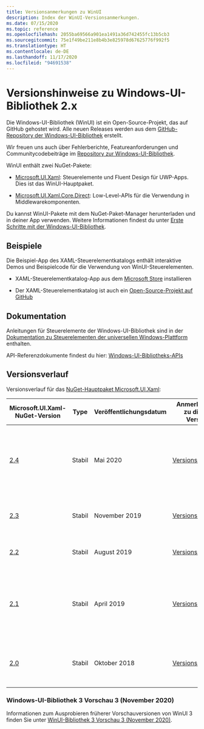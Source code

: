 ```yaml
---
title: Versionsanmerkungen zu WinUI
description: Index der WinUI-Versionsanmerkungen.
ms.date: 07/15/2020
ms.topic: reference
ms.openlocfilehash: 2055ba69566a901ea1491a36d742455fc13b5cb3
ms.sourcegitcommit: 75e1f49be211e8b4b3e825978d67625776f992f5
ms.translationtype: HT
ms.contentlocale: de-DE
ms.lasthandoff: 11/17/2020
ms.locfileid: "94691538"
---
```

# <a name="windows-ui-library-2x-release-notes"></a>Versionshinweise zu Windows-UI-Bibliothek 2.x

Die Windows-UI-Bibliothek (WinUI) ist ein Open-Source-Projekt, das auf GitHub gehostet wird. Alle neuen Releases werden aus dem [GitHub-Repository der Windows-UI-Bibliothek](https://aka.ms/winui) erstellt.

Wir freuen uns auch über Fehlerberichte, Featureanforderungen und Communitycodebeiträge im [Repository zur Windows-UI-Bibliothek](https://aka.ms/winui).

WinUI enthält zwei NuGet-Pakete:

* [Microsoft.UI.Xaml](https://www.nuget.org/packages/Microsoft.UI.Xaml): Steuerelemente und Fluent Design für UWP-Apps. Dies ist das WinUI-Hauptpaket.

* [Microsoft.UI.Xaml.Core.Direct](https://www.nuget.org/packages/Microsoft.UI.Xaml.Core.Direct): Low-Level-APIs für die Verwendung in Middlewarekomponenten.

Du kannst WinUI-Pakete mit dem NuGet-Paket-Manager herunterladen und in deiner App verwenden. Weitere Informationen findest du unter [Erste Schritte mit der Windows-UI-Bibliothek](/uwp/toolkits/winui/getting-started).

## <a name="examples"></a>Beispiele

Die Beispiel-App des XAML-Steuerelementkatalogs enthält interaktive Demos und Beispielcode für die Verwendung von WinUI-Steuerelementen.

* XAML-Steuerelementkatalog-App aus dem [Microsoft Store](
https://www.microsoft.com/p/xaml-controls-gallery/9msvh128x2zt) installieren

* Der XAML-Steuerelementkatalog ist auch ein [Open-Source-Projekt auf GitHub](
https://github.com/Microsoft/Xaml-Controls-Gallery)

## <a name="documentation"></a>Dokumentation

Anleitungen für Steuerelemente der Windows-UI-Bibliothek sind in der [Dokumentation zu Steuerelementen der universellen Windows-Plattform](/windows/uwp/design/controls-and-patterns/) enthalten.

API-Referenzdokumente findest du hier: [Windows-UI-Bibliotheks-APIs](/uwp/api/overview/winui/)

## <a name="version-history"></a>Versionsverlauf

Versionsverlauf für das [NuGet-Hauptpaket Microsoft.UI.Xaml](https://www.nuget.org/packages/Microsoft.UI.Xaml):

| Microsoft.UI.Xaml-NuGet-Version | Type | Veröffentlichungsdatum | Anmerkungen zu dieser Version | Highlights |
| --- | --- | --- | --- | --- |
| [2.4](winui-2.4.md) | Stabil | Mai 2020 | [Versionshinweise](winui-2.4.md) | [RadialGradientBrush](winui-2.4.md#radialgradientbrush)-, [ProgressRing](winui-2.4.md#progressring)-, [TabView-Updates](winui-2.4.md#tabview-updates), [Updates des dunklen Designs für die Familie der TextBox-Steuerelemente](winui-2.4.md#dark-theme-updates-to-textbox-family-of-controls), [hierarchische Navigation](winui-2.4.md#hierarchical-navigation),  |
| [2.3](winui-2.3.md) | Stabil | November 2019 | [Versionshinweise](winui-2.3.md) | [Visuelle Aktualisierung der Statusanzeige](winui-2.3.md#progress-bar-visual-refresh), [NumberBox](winui-2.3.md#numberbox), [RadioButtons](winui-2.3.md#radiobuttons) |
| [2.2](winui-2.2.md) | Stabil | August 2019 | [Versionshinweise](winui-2.2.md) | [TabView](winui-2.2.md#tabview), [NavigationView-Updates](winui-2.2.md#navigationview-updates), [Visueller Stil-Updates](winui-2.2.md#visual-style-updates)  |
| [2.1](winui-2.1.md) | Stabil | April 2019 | [Versionshinweise](winui-2.1.md) | **Erstes Open-Source-Release** aus [GitHub](https://github.com/microsoft/microsoft-ui-xaml). Enthält [ItemsRepeater](winui-2.1.md#itemsrepeater), [AnimatedVisualPlayer](winui-2.1.md#animatedvisualplayer), [TeachingTip](winui-2.1.md#teachingtip), [RadioMenuFlyoutItem](winui-2.1.md#radiomenuflyoutitem), [CompactDensity](winui-2.1.md#compactdensity), [Shadows](winui-2.1.md#shadows). |
| [2.0](winui-2.0.md) | Stabil | Oktober 2018 | [Versionshinweise](winui-2.0.md) | **Erstes Release**. Enthält offizielle native Fluent-Steuerelemente und Features für Windows UWP-Apps.  |

### <a name="windows-ui-library-3-preview-3-november-2020"></a>Windows-UI-Bibliothek 3 Vorschau 3 (November 2020)

Informationen zum Ausprobieren früherer Vorschauversionen von WinUI 3 finden Sie unter [WinUI-Bibliothek 3 Vorschau 3 (November 2020)](../../winui3/index.md).